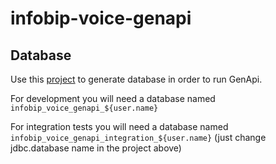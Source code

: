 
# infobip-voice-genapi

## Database
Use this [project](https://git.ib-ci.com/projects/SKY/repos/infobip-voice-genapi-config-db/browse) to generate database in order to run GenApi.

For development you will need a database named `infobip_voice_genapi_${user.name}`

For integration tests you will need a database named `infobip_voice_genapi_integration_${user.name}` (just change jdbc.database name in the project above)

